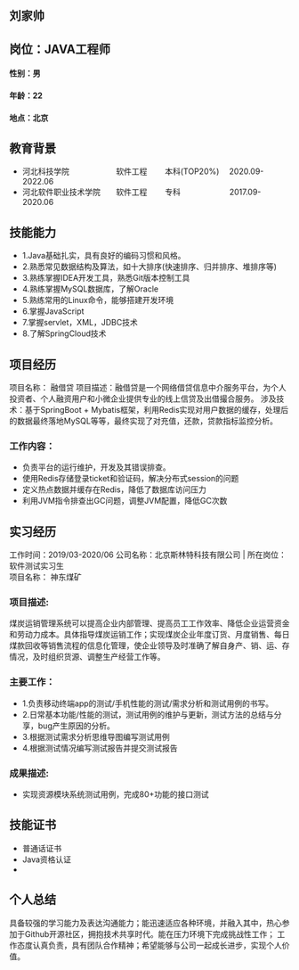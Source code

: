 ## 刘家帅
## 岗位：JAVA工程师
####  性别：男
####  年龄：22
#### 地点：北京

## 教育背景 

* 河北科技学院　　　　　　软件工程 　　本科(TOP20%) 　2020.09-2022.06 
* 河北软件职业技术学院　　软件工程 　　专科　　　　　　 2017.09-2020.06

## 技能能力
* 1.Java基础扎实，具有良好的编码习惯和风格。
* 2.熟悉常见数据结构及算法，如十大排序(快速排序、归并排序、堆排序等)
* 3.熟练掌握IDEA开发工具，熟悉Git版本控制工具
* 4.熟练掌握MySQL数据库，了解Oracle
* 5.熟练常用的Linux命令，能够搭建开发环境
* 6.掌握JavaScript
* 7.掌握servlet，XML，JDBC技术
* 8.了解SpringCloud技术


## 项目经历
项目名称： 融借贷
项目描述：融借贷是一个网络借贷信息中介服务平台，为个人投资者、个人融资用户和小微企业提供专业的线上信贷及出借撮合服务。
涉及技术：基于SpringBoot + Mybatis框架，利用Redis实现对用户数据的缓存，处理后的数据最终落地MySQL等等，最终实现了对充值，还款，贷款指标监控分析。

### 工作内容：
* 负责平台的运行维护，开发及其错误排查。
* 使用Redis存储登录ticket和验证码，解决分布式session的问题
* 定义热点数据并缓存在Redis，降低了数据库访问压力
* 利用JVM指令排查出GC问题，调整JVM配置，降低GC次数


## 实习经历
工作时间：2019/03-2020/06
公司名称：北京斯林特科技有限公司	| 	所在岗位：软件测试实习生
<br/>项目名称： 神东煤矿<br/>

### 项目描述:
煤炭运销管理系统可以提高企业内部管理、提高员工工作效率、降低企业运营资金和劳动力成本。具体指导煤炭运销工作；实现煤炭企业年度订货、月度销售、每日煤款回收等销售流程的信息化管理，使企业领导及时准确了解自身产、销、运、存情况，及时组织货源、调整生产经营工作等。

### 主要工作：
* 1.负责移动终端app的测试/手机性能的测试/需求分析和测试用例的书写。
* 2.日常基本功能/性能的测试，测试用例的维护与更新，测试方法的总结与分享，bug产生原因的分析。
* 3.根据测试需求分析思维导图编写测试用例
* 4.根据测试情况编写测试报告并提交测试报告

### 成果描述:
* 实现资源模块系统测试用例，完成80+功能的接口测试

## 技能证书
* 普通话证书
* Java资格认证
* 

## 个人总结
具备较强的学习能力及表达沟通能力；能迅速适应各种环境，并融入其中，热心参加于Github开源社区，拥抱技术共享时代。能在压力环境下完成挑战性工作；
工作态度认真负责，具有团队合作精神；希望能够与公司一起成长进步，实现个人价值。


                              
